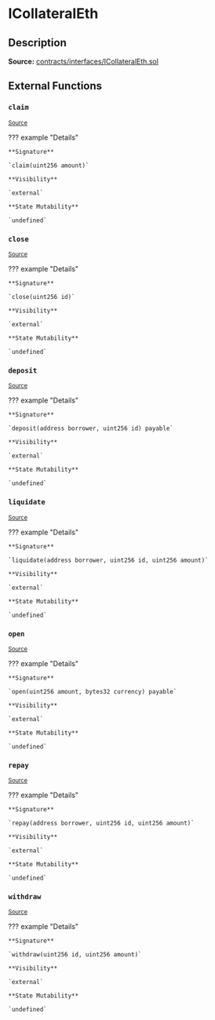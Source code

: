 # ICollateralEth

## Description

**Source:** [contracts/interfaces/ICollateralEth.sol](https://github.com/Synthetixio/synthetix/tree/v2.40.0-alpha/contracts/interfaces/ICollateralEth.sol)

## External Functions

### `claim`

<sub>[Source](https://github.com/Synthetixio/synthetix/tree/v2.40.0-alpha/contracts/interfaces/ICollateralEth.sol#L25)</sub>

??? example "Details"

    **Signature**

    `claim(uint256 amount)`

    **Visibility**

    `external`

    **State Mutability**

    `undefined`

### `close`

<sub>[Source](https://github.com/Synthetixio/synthetix/tree/v2.40.0-alpha/contracts/interfaces/ICollateralEth.sol#L7)</sub>

??? example "Details"

    **Signature**

    `close(uint256 id)`

    **Visibility**

    `external`

    **State Mutability**

    `undefined`

### `deposit`

<sub>[Source](https://github.com/Synthetixio/synthetix/tree/v2.40.0-alpha/contracts/interfaces/ICollateralEth.sol#L9)</sub>

??? example "Details"

    **Signature**

    `deposit(address borrower, uint256 id) payable`

    **Visibility**

    `external`

    **State Mutability**

    `undefined`

### `liquidate`

<sub>[Source](https://github.com/Synthetixio/synthetix/tree/v2.40.0-alpha/contracts/interfaces/ICollateralEth.sol#L19)</sub>

??? example "Details"

    **Signature**

    `liquidate(address borrower, uint256 id, uint256 amount)`

    **Visibility**

    `external`

    **State Mutability**

    `undefined`

### `open`

<sub>[Source](https://github.com/Synthetixio/synthetix/tree/v2.40.0-alpha/contracts/interfaces/ICollateralEth.sol#L5)</sub>

??? example "Details"

    **Signature**

    `open(uint256 amount, bytes32 currency) payable`

    **Visibility**

    `external`

    **State Mutability**

    `undefined`

### `repay`

<sub>[Source](https://github.com/Synthetixio/synthetix/tree/v2.40.0-alpha/contracts/interfaces/ICollateralEth.sol#L13)</sub>

??? example "Details"

    **Signature**

    `repay(address borrower, uint256 id, uint256 amount)`

    **Visibility**

    `external`

    **State Mutability**

    `undefined`

### `withdraw`

<sub>[Source](https://github.com/Synthetixio/synthetix/tree/v2.40.0-alpha/contracts/interfaces/ICollateralEth.sol#L11)</sub>

??? example "Details"

    **Signature**

    `withdraw(uint256 id, uint256 amount)`

    **Visibility**

    `external`

    **State Mutability**

    `undefined`
